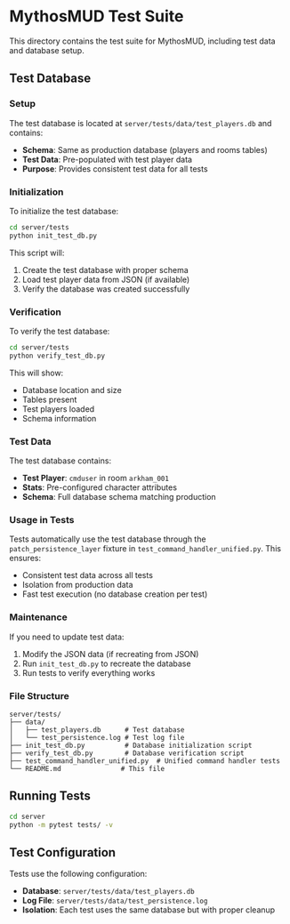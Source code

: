 # MythosMUD Test Suite

This directory contains the test suite for MythosMUD, including test data and database setup.

## Test Database

### Setup

The test database is located at `server/tests/data/test_players.db` and contains:

- **Schema**: Same as production database (players and rooms tables)
- **Test Data**: Pre-populated with test player data
- **Purpose**: Provides consistent test data for all tests

### Initialization

To initialize the test database:

```bash
cd server/tests
python init_test_db.py
```

This script will:
1. Create the test database with proper schema
2. Load test player data from JSON (if available)
3. Verify the database was created successfully

### Verification

To verify the test database:

```bash
cd server/tests
python verify_test_db.py
```

This will show:
- Database location and size
- Tables present
- Test players loaded
- Schema information

### Test Data

The test database contains:

- **Test Player**: `cmduser` in room `arkham_001`
- **Stats**: Pre-configured character attributes
- **Schema**: Full database schema matching production

### Usage in Tests

Tests automatically use the test database through the `patch_persistence_layer` fixture in `test_command_handler_unified.py`. This ensures:

- Consistent test data across all tests
- Isolation from production data
- Fast test execution (no database creation per test)

### Maintenance

If you need to update test data:

1. Modify the JSON data (if recreating from JSON)
2. Run `init_test_db.py` to recreate the database
3. Run tests to verify everything works

### File Structure

```
server/tests/
├── data/
│   ├── test_players.db      # Test database
│   └── test_persistence.log # Test log file
├── init_test_db.py          # Database initialization script
├── verify_test_db.py        # Database verification script
├── test_command_handler_unified.py  # Unified command handler tests
└── README.md               # This file
```

## Running Tests

```bash
cd server
python -m pytest tests/ -v
```

## Test Configuration

Tests use the following configuration:

- **Database**: `server/tests/data/test_players.db`
- **Log File**: `server/tests/data/test_persistence.log`
- **Isolation**: Each test uses the same database but with proper cleanup
